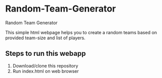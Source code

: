 # Random-Team-Generator
Random Team Generator

This simple html webpage helps you to create a random teams based on provided team-size and list of players.

## Steps to run this webapp
1. Download/clone this repository
2. Run index.html on web browser
